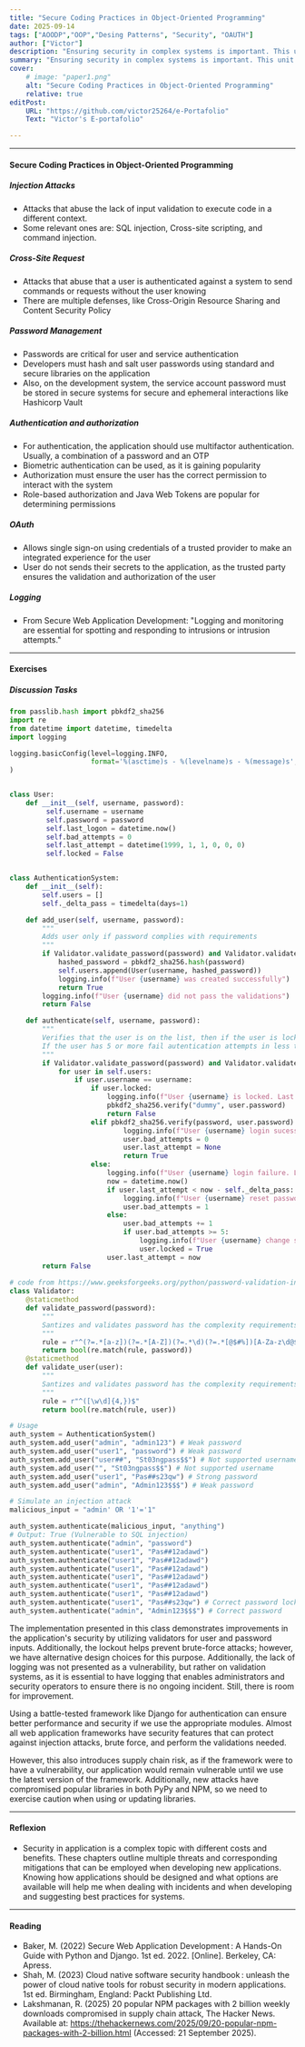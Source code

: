 ```yaml
---
title: "Secure Coding Practices in Object-Oriented Programming" 
date: 2025-09-14
tags: ["AOODP","OOP","Desing Patterns", "Security", "OAUTH"]
author: ["Victor"]
description: "Ensuring security in complex systems is important. This unit presents some attacks and considerations when developing software." 
summary: "Ensuring security in complex systems is important. This unit presents some attacks and considerations when developing software." 
cover:
    # image: "paper1.png"
    alt: "Secure Coding Practices in Object-Oriented Programming"
    relative: true
editPost:
    URL: "https://github.com/victor25264/e-Portafolio"
    Text: "Victor's E-portafolio"

---
```


---

#### Secure Coding Practices in Object-Oriented Programming

##### Injection Attacks
+ Attacks that abuse the lack of input validation to execute code in a different context.
+ Some relevant ones are: SQL injection, Cross-site scripting, and command injection.

##### Cross-Site Request
+ Attacks that abuse that a user is authenticated against a system to send commands or requests without the user knowing
+ There are multiple defenses, like Cross-Origin Resource Sharing and Content Security Policy

##### Password Management
+ Passwords are critical for user and service authentication
+ Developers must hash and salt user passwords using standard and secure libraries on the application
+ Also, on the development system, the service account password must be stored in secure systems for secure and ephemeral interactions like Hashicorp Vault

##### Authentication and authorization
+ For authentication, the application should use multifactor authentication. Usually, a combination of a password and an OTP
+ Biometric authentication can be used, as it is gaining popularity
+ Authorization must ensure the user has the correct permission to interact with the system
+ Role-based authorization and Java Web Tokens are popular for determining permissions

##### OAuth
+ Allows single sign-on using credentials of a trusted provider to make an integrated experience for the user
+ User do not sends their secrets to the application, as the trusted party ensures the validation and authorization of the user

##### Logging
+ From Secure Web Application Development: "Logging and monitoring are essential for spotting and responding to intrusions or intrusion attempts."

---
#### Exercises

##### Discussion Tasks

```python
from passlib.hash import pbkdf2_sha256
import re
from datetime import datetime, timedelta
import logging

logging.basicConfig(level=logging.INFO,
                    format='%(asctime)s - %(levelname)s - %(message)s', 
)


class User:
    def __init__(self, username, password):
         self.username = username
         self.password = password
         self.last_logon = datetime.now()
         self.bad_attempts = 0
         self.last_attempt = datetime(1999, 1, 1, 0, 0, 0)
         self.locked = False


class AuthenticationSystem:
    def __init__(self):
        self.users = []
        self._delta_pass = timedelta(days=1)

    def add_user(self, username, password):
        """
        Adds user only if password complies with requirements
        """
        if Validator.validate_password(password) and Validator.validate_user(username):
            hashed_password = pbkdf2_sha256.hash(password)
            self.users.append(User(username, hashed_password))
            logging.info(f"User {username} was created successfully")
            return True
        logging.info(f"User {username} did not pass the validations")
        return False

    def authenticate(self, username, password):
        """
        Verifies that the user is on the list, then if the user is locked and finally the password
        If the user has 5 or more fail autentication attempts in less than 1 day the user is locked
        """
        if Validator.validate_password(password) and Validator.validate_user(username):
            for user in self.users:
                if user.username == username:
                    if user.locked:
                        logging.info(f"User {username} is locked. Last accepted attempt was: {user.last_attempt}")
                        pbkdf2_sha256.verify("dummy", user.password)
                        return False
                    elif pbkdf2_sha256.verify(password, user.password):
                            logging.info(f"User {username} login sucessful. Last accepted attempt was: {user.last_attempt}")
                            user.bad_attempts = 0
                            user.last_attempt = None
                            return True
                    else:
                        logging.info(f"User {username} login failure. Last accepted attempt was: {user.last_attempt}")
                        now = datetime.now()
                        if user.last_attempt < now - self._delta_pass:
                            logging.info(f"User {username} reset password attempts to 1")
                            user.bad_attempts = 1
                        else:
                            user.bad_attempts += 1
                            if user.bad_attempts >= 5:
                                logging.info(f"User {username} change status to locked.")
                                user.locked = True
                        user.last_attempt = now
        return False
    
# code from https://www.geeksforgeeks.org/python/password-validation-in-python/
class Validator:
    @staticmethod
    def validate_password(password): 
        """
        Santizes and validates password has the complexity requirements
        """
        rule = r"^(?=.*[a-z])(?=.*[A-Z])(?=.*\d)(?=.*[@$#%])[A-Za-z\d@$#%]{10,}$"
        return bool(re.match(rule, password))
    @staticmethod
    def validate_user(user): 
        """
        Santizes and validates password has the complexity requirements
        """
        rule = r"^([\w\d]{4,})$"
        return bool(re.match(rule, user))

# Usage
auth_system = AuthenticationSystem()
auth_system.add_user("admin", "admin123") # Weak password
auth_system.add_user("user1", "password") # Weak password
auth_system.add_user("user##", "St03ngpass$$") # Not supported username
auth_system.add_user("", "St03ngpass$$") # Not supported username
auth_system.add_user("user1", "Pas##s23qw") # Strong password
auth_system.add_user("admin", "Admin123$$$") # Weak password

# Simulate an injection attack
malicious_input = "admin' OR '1'='1"

auth_system.authenticate(malicious_input, "anything")
# Output: True (Vulnerable to SQL injection)
auth_system.authenticate("admin", "password")
auth_system.authenticate("user1", "Pas##12adawd") 
auth_system.authenticate("user1", "Pas##12adawd") 
auth_system.authenticate("user1", "Pas##12adawd") 
auth_system.authenticate("user1", "Pas##12adawd") 
auth_system.authenticate("user1", "Pas##12adawd") 
auth_system.authenticate("user1", "Pas##12adawd") 
auth_system.authenticate("user1", "Pas##s23qw") # Correct password locked user
auth_system.authenticate("admin", "Admin123$$$") # Correct password
```

The implementation presented in this class demonstrates improvements in the application's security by utilizing validators for user and password inputs. Additionally, the lockout helps prevent brute-force attacks; however, we have alternative design choices for this purpose. Additionally, the lack of logging was not presented as a vulnerability, but rather on validation systems, as it is essential to have logging that enables administrators and security operators to ensure there is no ongoing incident. Still, there is room for improvement. 

Using a battle-tested framework like Django for authentication can ensure better performance and security if we use the appropriate modules. Almost all web application frameworks have security features that can protect against injection attacks, brute force, and perform the validations needed. 

However, this also introduces supply chain risk, as if the framework were to have a vulnerability, our application would remain vulnerable until we use the latest version of the framework. Additionally, new attacks have compromised popular libraries in both PyPy and NPM, so we need to exercise caution when using or updating libraries.

---

#### Reflexion
+ Security in application is a complex topic with different costs and benefits. These chapters outline multiple threats and corresponding mitigations that can be employed when developing new applications. Knowing how applications should be designed and what options are available will help me when dealing with incidents and when developing and suggesting best practices for systems.

---

#### Reading 

+ Baker, M. (2022) Secure Web Application Development : A Hands-On Guide with Python and Django. 1st ed. 2022. [Online]. Berkeley, CA: Apress.
+ Shah, M. (2023) Cloud native software security handbook : unleash the power of cloud native tools for robust security in modern applications. 1st ed. Birmingham, England: Packt Publishing Ltd.
+ Lakshmanan, R. (2025) 20 popular NPM packages with 2 billion weekly downloads compromised in supply chain attack, The Hacker News. Available at: https://thehackernews.com/2025/09/20-popular-npm-packages-with-2-billion.html (Accessed: 21 September 2025). 